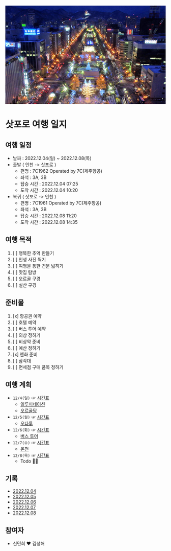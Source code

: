 ![img](https://github.com/hae92/20221204/blob/main/images/%EC%82%BF%ED%8F%AC%EB%A1%9C.jpg)
# 삿포로 여행 일지
## 여행 일정
- 날짜 : 2022.12.04(일) ~ 2022.12.08(목)
- 출발 ( 인천 -> 삿포로 )
   - 편명 : 7C1962 Operated by 7C(제주항공)
   - 좌석 : 3A, 3B
   - 탑승 시간 : 2022.12.04 07:25
   - 도착 시간 : 2022.12.04 10:20
- 복귀 ( 삿포로 -> 인천 )
   - 편명 : 7C1961 Operated by 7C(제주항공)
   - 좌석 : 3A, 3B
   - 탑승 시간 : 2022.12.08 11:20
   - 도착 시간 : 2022.12.08 14:35
## 여행 목적
1. [ ] 행복한 추억 만들기
2. [ ] 인생 사진 찍기
3. [ ] 여행을 통한 견문 넓히기
4. [ ] 맛집 탐방
5. [ ] 오르골 구경
6. [ ] 설산 구경
## 준비물
1. [x] 항공권 예약
2. [ ] 호텔 예약
3. [ ] 버스 투어 예약
4. [ ] 의상 정하기
5. [ ] 비상약 준비
6. [ ] 예산 정하기
7. [x] 엔화 준비
8. [ ] 삼각대
9. [ ] 면세점 구매 품목 정하기
## 여행 계획
- `12/4(일)` ☞ [시간표](https://github.com/hae92/20221204/blob/main/timetable/1204.md)
   - [일루미네이션](https://github.com/hae92/20221204/blob/main/destination/%EC%9D%BC%EB%A3%A8%EB%AF%B8%EB%84%A4%EC%9D%B4%EC%85%98.md)
   - [오르골당](https://github.com/hae92/20221204/blob/main/destination/%EC%98%A4%EB%A5%B4%EA%B3%A8%EB%8B%B9.md)
- `12/5(월)` ☞ [시간표](https://github.com/hae92/20221204/blob/main/timetable/1205.md)
   - [오타루](https://github.com/hae92/20221204/blob/main/destination/%EC%98%A4%ED%83%80%EB%A3%A8.md)
- `12/6(화)` ☞ [시간표](https://github.com/hae92/20221204/blob/main/timetable/1206.md)
   - [버스 투어](https://github.com/hae92/20221204/blob/main/destination/%EB%B2%84%EC%8A%A4%20%ED%88%AC%EC%96%B4.md)
- `12/7(수)` ☞ [시간표](https://github.com/hae92/20221204/blob/main/timetable/1207.md)
   - [온천](https://github.com/hae92/20221204/blob/main/destination/%EC%98%A8%EC%B2%9C.md)
- `12/8(목)` ☞ [시간표](https://github.com/hae92/20221204/blob/main/timetable/1208.md)
   - Todo 👏🏻
## 기록
- [2022.12.04](https://github.com/hae92/20221204/blob/main/history/2022.12.04.md)
- [2022.12.05](https://github.com/hae92/20221204/blob/main/history/2022.12.05.md)
- [2022.12.06](https://github.com/hae92/20221204/blob/main/history/2022.12.06.md)
- [2022.12.07](https://github.com/hae92/20221204/blob/main/history/2022.12.07.md)
- [2022.12.08](https://github.com/hae92/20221204/blob/main/history/2022.12.08.md)
## 참여자
- 신민희 ♥ 김성해




